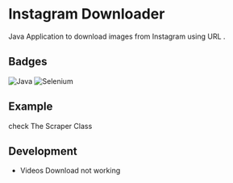 
# Instagram Downloader

Java Application to download images from Instagram using URL .



## Badges

![Java](https://img.shields.io/badge/java-%23ED8B00.svg?style=for-the-badge&logo=openjdk&logoColor=white)
![Selenium](https://img.shields.io/badge/-selenium-%43B02A?style=for-the-badge&logo=selenium&logoColor=white)



## Example

check The Scraper Class
## Development

- Videos Download not working 
